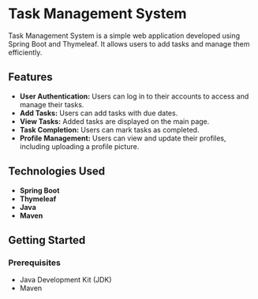 # Task Management System

Task Management System is a simple web application developed using Spring Boot and Thymeleaf. It allows users to add tasks and manage them efficiently.

## Features

- **User Authentication:** Users can log in to their accounts to access and manage their tasks.
- **Add Tasks:** Users can add tasks with due dates.
- **View Tasks:** Added tasks are displayed on the main page.
- **Task Completion:** Users can mark tasks as completed.
- **Profile Management:** Users can view and update their profiles, including uploading a profile picture.

## Technologies Used

- **Spring Boot**
- **Thymeleaf**
- **Java**
- **Maven**

## Getting Started

### Prerequisites

- Java Development Kit (JDK)
- Maven

